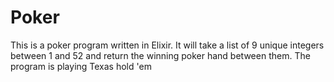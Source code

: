# Poker
This is a poker program written in Elixir. It will take a list of 9 unique integers between 1 and 
52 and return the winning poker hand between them. The program is playing Texas hold 'em
